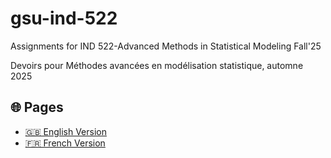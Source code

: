 # gsu-ind-522
Assignments for IND 522-Advanced Methods in Statistical Modeling Fall'25 

Devoirs pour Méthodes avancées en modélisation statistique, automne 2025

## 🌐 Pages

- [🇬🇧 English Version](https://mervenurkarabulut.github.io/gsu-ind-522/index.html)
- [🇫🇷 French Version](https://mervenurkarabulut.github.io/gsu-ind-522/index_fr.html)
